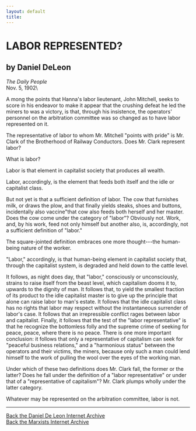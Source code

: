 ```yaml
---
layout: default
title: 
---
```

# LABOR REPRESENTED?

## by Daniel DeLeon

*The Daily People*\
Nov. 5, 1902\

A mong the points that Hanna's labor lieutenant, John Mitchell, seeks to
score in his endeavor to make it appear that the crushing defeat he led
the miners to was a victory, is that, through his insistence, the
operators' personnel on the arbitration committee was so changed as to
have labor represented on it.

The representative of labor to whom Mr. Mitchell "points with pride" is
Mr. Clark of the Brotherhood of Railway Conductors. Does Mr. Clark
represent labor?

What is labor?

Labor is that element in capitalist society that produces all wealth.

Labor, accordingly, is the element that feeds both itself and the idle
or capitalist class.

But not yet is that a sufficient definition of labor. The cow that
furnishes milk, or draws the plow, and that finally yields steaks, shoes
and buttons, incidentally also vaccine"that cow also feeds both herself
and her master. Does the cow come under the category of "labor\"?
Obviously not. Work, and, by his work, feed not only himself but another
also, is, accordingly, not a sufficient definition of "labor."

The square-jointed definition embraces one more thought---the
human-being nature of the worker.

"Labor," accordingly, is that human-being element in capitalist society
that, through the capitalist system, is degraded and held down to the
cattle level.

It follows, as night does day, that "labor," consciously or
unconsciously, strains to raise itself from the beast level, which
capitalism dooms it to, upwards to the dignity of man. It follows that,
to yield the smallest fraction of its product to the idle capitalist
master is to give up the principle that alone can raise labor to man's
estate. It follows that the idle capitalist class has no rights that
labor may respect without the instantaneous surrender of labor's case.
It follows that an irrepressible conflict rages between labor and
capitalist. Finally, it follows that the test of the "labor
representative" is that he recognize the bottomless folly and the
supreme crime of seeking for peace, peace, where there is no peace.
There is one more important conclusion: it follows that only a
representative of capitalism can seek for "peaceful business relations,"
and a "harmonious status" between the operators and their victims, the
miners, because only such a man could lend himself to the work of
pulling the wool over the eyes of the working man.

Under which of these two definitions does Mr. Clark fall, the former or
the latter? Does he fall under the definition of a "labor
representative" or under that of a "representative of capitalism\"? Mr.
Clark plumps wholly under the latter category.

Whatever may be represented on the arbitration committee, labor is not.

------------------------------------------------------------------------

[Back the Daniel De Leon Internet Archive](../../index.htm)\
[Back the Marxists Internet Archive](../../../index.htm)
